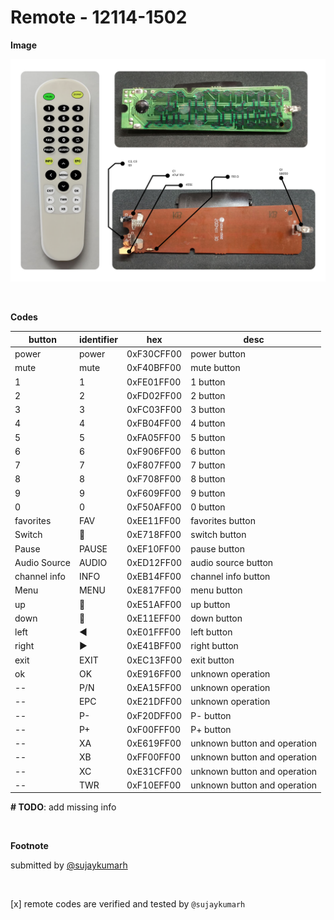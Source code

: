 # Remote - 12114-1502

**Image**

![remote](https://raw.githubusercontent.com/sujaykumarh/ir-remotes/main/remotes/12114-1502/remote.png)

<br>

**Codes**

button | identifier | hex | desc
------ | ---------- | --- | ----
power | power | 0xF30CFF00 | power button
mute | mute | 0xF40BFF00 | mute button
1 | 1 | 0xFE01FF00 | 1 button
2 | 2 | 0xFD02FF00 | 2 button
3 | 3 | 0xFC03FF00 | 3 button
4 | 4 | 0xFB04FF00 | 4 button
5 | 5 | 0xFA05FF00 | 5 button
6 | 6 | 0xF906FF00 | 6 button
7 | 7 | 0xF807FF00 | 7 button
8 | 8 | 0xF708FF00 | 8 button
9 | 9 | 0xF609FF00 | 9 button
0 | 0 | 0xF50AFF00 | 0 button
favorites | FAV | 0xEE11FF00 | favorites button
Switch | 🔁 | 0xE718FF00 | switch button
Pause | PAUSE | 0xEF10FF00 | pause button
Audio Source | AUDIO | 0xED12FF00 | audio source button
channel info | INFO | 0xEB14FF00 | channel info button
Menu | MENU | 0xE817FF00 | menu button
up | 🔼 | 0xE51AFF00 | up button
down | 🔽 | 0xE11EFF00  | down button
left | ◀️ | 0xE01FFF00 | left button
right | ▶️ | 0xE41BFF00 | right button
exit | EXIT | 0xEC13FF00 | exit button
ok | OK | 0xE916FF00 | unknown operation
-- | P/N | 0xEA15FF00 | unknown operation
-- | EPC | 0xE21DFF00 | unknown operation
-- | P- | 0xF20DFF00 | P- button
-- | P+ | 0xF00FFF00| P+ button
-- | XA | 0xE619FF00 | unknown button and operation
-- | XB | 0xFF00FF00 | unknown button and operation
-- | XC | 0xE31CFF00 | unknown button and operation
-- | TWR | 0xF10EFF00 | unknown button and operation

**# TODO**: add missing info

<br>

**Footnote**

submitted by [@sujaykumarh](https://github.com/sujaykumarh)


<!-- Required | DO NOT REMOVE -->

<br>

[x] remote codes are verified and tested by `@sujaykumarh`